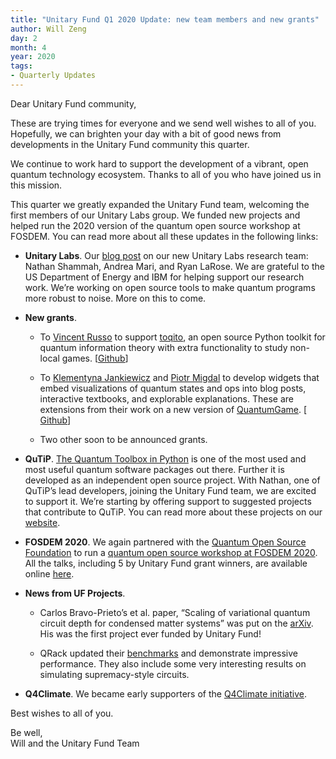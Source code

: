 ```yaml
---
title: "Unitary Fund Q1 2020 Update: new team members and new grants"
author: Will Zeng
day: 2
month: 4
year: 2020
tags:
- Quarterly Updates
---
```


Dear Unitary Fund community,

These are trying times for everyone and we send well wishes to all of you. Hopefully, we can brighten your day with a bit of good news from developments in the Unitary Fund community this quarter.  

We continue to work hard to support the development of a vibrant, open quantum technology ecosystem. Thanks to all of you who have joined us in this mission.

This quarter we greatly expanded the Unitary Fund team, welcoming the first members of our Unitary Labs group. We funded new projects and helped run the 2020 version of the quantum open source workshop at FOSDEM. You can read more about all these updates in the following links:

*   **Unitary Labs**. Our [blog post](https://unitary.foundation/posts/unitary_labs_intro.html) on our new Unitary Labs research team: Nathan Shammah, Andrea Mari, and Ryan LaRose. We are grateful to the US Department of Energy and IBM for helping support our research work. We’re working on open source tools to make quantum programs more robust to noise. More on this to come.
    
*   **New grants**.
    
    *   To [Vincent Russo](https://vprusso.github.io/) to support [toqito](https://github.com/vprusso/toqito), an open source Python toolkit for quantum information theory with extra functionality to study non-local games. \[[Github](https://github.com/vprusso/toqito)\]
        
    *   To [Klementyna Jankiewicz](http://jankiewiczstudio.com/) and [Piotr Migdal](https://p.migdal.pl/) to develop widgets that embed visualizations of quantum states and ops into blog posts, interactive textbooks, and explorable explanations. These are extensions from their work on a new version of [QuantumGame](http://quantumgame.io/). \[ [Github](https://github.com/stared/quantum-game-2)\]
        
    *   Two other soon to be announced grants.
        
*   **QuTiP**. [The Quantum Toolbox in Python](http://qutip.org/) is one of the most used and most useful quantum software packages out there. Further it is developed as an independent open source project. With Nathan, one of QuTiP’s lead developers, joining the Unitary Fund team, we are excited to support it. We’re starting by offering support to suggested projects that contribute to QuTiP. You can read more about these projects on our [website](https://unitary.foundation/#project-ideas).
    
*   **FOSDEM 2020**. We again partnered with the [Quantum Open Source Foundation](https://qosf.org/) to run a [quantum open source workshop at FOSDEM 2020](https://qosf.org/fosdem-2020/). All the talks, including 5 by Unitary Fund grant winners, are available online [here](https://fosdem.org/2020/schedule/track/quantum_computing/).
    
*   **News from UF Projects**.
    
    *   Carlos Bravo-Prieto’s et al. paper, “Scaling of variational quantum circuit depth for condensed matter systems” was put on the [arXiv](https://arxiv.org/abs/2002.06210). His was the first project ever funded by Unitary Fund!
        
    *   QRack updated their [benchmarks](https://qrack.readthedocs.io/en/latest/performance.html) and demonstrate impressive performance. They also include some very interesting results on simulating supremacy-style circuits.
        
*   **Q4Climate**. We became early supporters of the [Q4Climate initiative](https://sites.google.com/view/q4climate/accueil?authuser=0). 
    

Best wishes to all of you.

Be well,  
Will and the Unitary Fund Team

